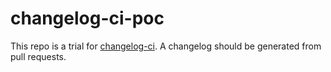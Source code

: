 # changelog-ci-poc
This repo is a trial for [changelog-ci](https://github.com/marketplace/actions/changelog-ci). A changelog should be generated from pull requests.
